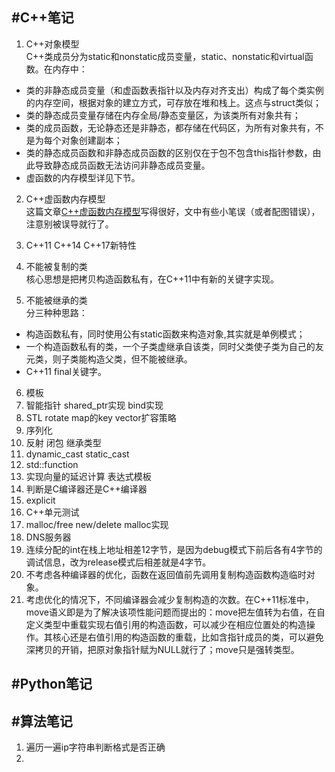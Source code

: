 #C++笔记
---

1. C++对象模型  
C++类成员分为static和nonstatic成员变量，static、nonstatic和virtual函数。在内存中：  

 * 类的非静态成员变量（和虚函数表指针以及内存对齐支出）构成了每个类实例的内存空间，根据对象的建立方式，可存放在堆和栈上。这点与struct类似；
 * 类的静态成员变量存储在内存全局/静态变量区，为该类所有对象共有；
 * 类的成员函数，无论静态还是非静态，都存储在代码区，为所有对象共有，不是为每个对象创建副本；
 * 类的静态成员函数和非静态成员函数的区别仅在于包不包含this指针参数，由此导致静态成员函数无法访问非静态成员变量。
 * 虚函数的内存模型详见下节。

2. C++虚函数内存模型  
 这篇文章[C++虚函数内存模型](http://www.cnblogs.com/QG-whz/p/4909359.html)写得很好，文中有些小笔误（或者配图错误），注意别被误导就行了。

3. C++11 C++14 C++17新特性  

4. 不能被复制的类  
核心思想是把拷贝构造函数私有，在C++11中有新的关键字实现。

5. 不能被继承的类  
分三种种思路：
 * 构造函数私有，同时使用公有static函数来构造对象,其实就是单例模式；
 * 一个构造函数私有的类，一个子类虚继承自该类，同时父类使子类为自己的友元类，则子类能构造父类，但不能被继承。  
 * C++11 final关键字。
6. 模板  
7. 智能指针 shared_ptr实现 bind实现
8. STL rotate map的key vector扩容策略
9. 序列化
10. 反射 闭包 继承类型
11. dynamic_cast static_cast
12. std::function
13. 实现向量的延迟计算 表达式模板
14. 判断是C编译器还是C++编译器
15. explicit
16. C++单元测试
17. malloc/free new/delete malloc实现
18. DNS服务器
19. 连续分配的int在栈上地址相差12字节，是因为debug模式下前后各有4字节的调试信息，改为release模式后相差就是4字节。
20. 不考虑各种编译器的优化，函数在返回值前先调用复制构造函数构造临时对象。
21. 考虑优化的情况下，不同编译器会减少复制构造的次数。在C++11标准中，move语义即是为了解决该项性能问题而提出的：move把左值转为右值，在自定义类型中重载实现右值引用的构造函数，可以减少在相应位置处的构造操作。其核心还是右值引用的构造函数的重载，比如含指针成员的类，可以避免深拷贝的开销，把原对象指针赋为NULL就行了；move只是强转类型。
 
#Python笔记
---


#算法笔记
---
1. 遍历一遍ip字符串判断格式是否正确
2. 